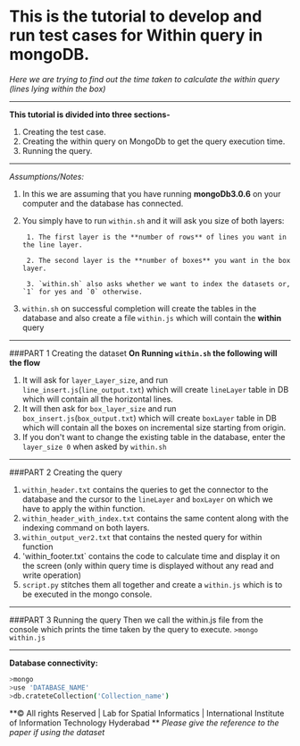 # This is the tutorial to develop and run test cases for Within query in mongoDB.
_Here we are trying to find out the time taken to calculate the within query (lines lying within the box)_

***

**This tutorial is divided into three sections-**

1. Creating the test case.
2. Creating the within query on MongoDb to get the query execution time.
3. Running the query.

***

_Assumptions/Notes:_

1. In this we are assuming that you have running **mongoDb3.0.6** on your computer and the database has connected.
2. You simply have to run `within.sh` and it will ask you size of both layers:

        1. The first layer is the **number of rows** of lines you want in the line layer.
	
        2. The second layer is the **number of boxes** you want in the box layer.

        3. `within.sh` also asks whether we want to index the datasets or, `1` for yes and `0` otherwise. 

3. `within.sh` on successful completion will create the tables in the database and also create a file `within.js` which will contain the **within** query 

***

###PART 1 Creating the dataset
**On Running `within.sh` the following will the flow**

1. It will ask for `layer_Layer_size`, and run `line_insert.js`(`line_output.txt`) which will create `lineLayer` table in DB which will contain all the horizontal lines.
2. It will then ask for `box_layer_size` and run `box_insert.js`(`box_output.txt`) which will create `boxLayer` table in DB which will contain all the boxes on incremental size starting from origin.
3. If you don't want to change the existing table in the database, enter the `layer_size 0` when asked by `within.sh`
***

###PART 2 Creating the query

1. `within_header.txt` contains the queries to get the connector to the database and the cursor to the `lineLayer` and `boxLayer` on which we have to apply the within function.
2. `within_header_with_index.txt` contains the same content along with the indexing command on both layers.
3. `within_output_ver2.txt` that contains the nested query for within function
4. 'within_footer.txt` contains the code to calculate time and display it on the screen (only within query time is displayed without any read and write operation)
5. `script.py` stitches them all together and create a `within.js` which is to be executed in the mongo console.

***
###PART 3 Running the query
Then we call the within.js file from the console which prints the time taken by the query to execute. 
`>mongo within.js`

***
**Database connectivity:**
```bash
>mongo 
>use 'DATABASE_NAME'
>db.crateteCollection('Collection_name')
```
**&copy; All rights Reserved | Lab for Spatial Informatics | International Institute of Information Technology Hyderabad **
_Please give the reference to the paper if using the dataset_
